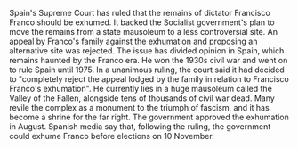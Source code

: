 Spain's Supreme Court has ruled that the remains of dictator Francisco Franco should be exhumed. It backed the Socialist government's plan to move the remains from a state mausoleum to a less controversial site. An appeal by Franco's family against the exhumation and proposing an alternative site was rejected. The issue has divided opinion in Spain, which remains haunted by the Franco era. He won the 1930s civil war and went on to rule Spain until 1975. In a unanimous ruling, the court said it had decided to "completely reject the appeal lodged by the family in relation to Francisco Franco's exhumation". He currently lies in a huge mausoleum called the Valley of the Fallen, alongside tens of thousands of civil war dead. Many revile the complex as a monument to the triumph of fascism, and it has become a shrine for the far right. The government approved the exhumation in August. Spanish media say that, following the ruling, the government could exhume Franco before elections on 10 November.
